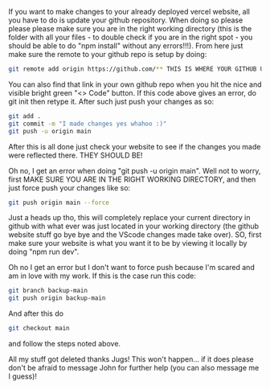 If you want to make changes to your already deployed vercel website, all you have to do is update your github repository. When doing so please please please make sure you are in the right working directory (this is the folder with all your files - to double check if you are in the right spot - you should be able to do "npm install" without any errors!!!). From here just make sure the remote to your github repo is setup by doing:
```bash
git remote add origin https://github.com/** THIS IS WHERE YOUR GITHUB USERNAME GOES **/Architectural-Student-Portfolio-1.git
```
You can also find that link in your own github repo when you hit the nice and visible bright green "<> Code" button. If this code above gives an error, do git init then retype it.
After such just push your changes as so:
```bash
git add .
git commit -m "I made changes yes whahoo :)"
git push -u origin main
```
After this is all done just check your website to see if the changes you made were reflected there. THEY SHOULD BE!

Oh no, I get an error when doing "git push -u origin main". Well not to worry, first MAKE SURE YOU ARE IN THE RIGHT WORKING DIRECTORY, and then just force push your changes like so:
```bash
git push origin main --force
```
Just a heads up tho, this will completely replace your current directory in github with what ever was just located in your working directory (the github website stuff go bye bye and the VScode changes made take over). SO, first make sure your website is what you want it to be by viewing it locally by doing "npm run dev".

Oh no I get an error but I don't want to force push because I'm scared and am in love with my work. If this is the case run this code:
```bash
git branch backup-main
git push origin backup-main
```
And after this do
```bash
git checkout main
```
and follow the steps noted above. 

All my stuff got deleted thanks Jugs! This won't happen... if it does please don't be afraid to message John for further help (you can also message me I guess)!
